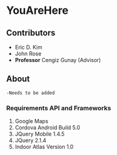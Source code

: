 # YouAreHere

## Contributors
- Eric D. Kim
- John Rose
- **Professor** Cengiz Gunay (Advisor)

## About
	-Needs to be added

### Requirements API and Frameworks
1. Google Maps
2. Cordova
	Android Build 5.0
3. JQuery Mobile 1.4.5
4. JQuery 2.1.4
5. Indoor Atlas Version 1.0
 
	
